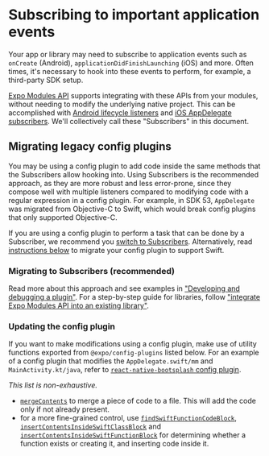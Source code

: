 # Subscribing to important application events

Your app or library may need to subscribe to application events such as `onCreate` (Android), `applicationDidFinishLaunching` (iOS) and more. Often times, it's necessary to hook into these events to perform, for example, a third-party SDK setup.

[Expo Modules API](https://docs.expo.dev/modules/overview/) supports integrating with these APIs from your modules, without needing to modify the underlying native project. This can be accomplished with [Android lifecycle listeners](https://docs.expo.dev/modules/android-lifecycle-listeners/) and [iOS AppDelegate subscribers](https://docs.expo.dev/modules/appdelegate-subscribers/). We'll collectively call these "Subscribers" in this document.

## Migrating legacy config plugins

You may be using a config plugin to add code inside the same methods that the Subscribers allow hooking into. Using Subscribers is the recommended approach, as they are more robust and less error-prone, since they compose well with multiple listeners compared to modifying code with a regular expression in a config plugin. For example, in SDK 53, `AppDelegate` was migrated from Objective-C to Swift, which would break config plugins that only supported Objective-C.

If you are using a config plugin to perform a task that can be done by a Subscriber, we recommend you [switch to Subscribers](#migrating-to-subscribers-recommended). Alternatively, read [instructions below](#updating-the-config-plugin) to migrate your config plugin to support Swift.

### Migrating to Subscribers (recommended)

Read more about this approach and see examples in ["Developing and debugging a plugin"](https://docs.expo.dev/config-plugins/development-and-debugging/#ios-appdelegate). For a step-by-step guide for libraries, follow ["integrate Expo Modules API into an existing library"](https://docs.expo.dev/modules/existing-library/).

[//]: # "TODO vonovak 04/2025: add link to more detailed instructions in https://docs.expo.dev/modules/existing-library/"

### Updating the config plugin

If you want to make modifications using a config plugin, make use of utility functions exported from `@expo/config-plugins` listed below. For an example of a config plugin that modifies the `AppDelegate.swift/mm` and `MainActivity.kt/java`, refer to [`react-native-bootsplash` config plugin](https://github.com/zoontek/react-native-bootsplash/blob/388d6be3d7082f60fdafe4bbfead73c17f00f0a8/src/expo.ts).

_This list is non-exhaustive._

- [`mergeContents`](https://github.com/expo/expo/blob/69b526e3584d33a6897d925bc645da5d2e21dbf3/packages/%40expo/config-plugins/src/utils/generateCode.ts#L35) to merge a piece of code to a file. This will add the code only if not already present.
- for a more fine-grained control, use [`findSwiftFunctionCodeBlock`](https://github.com/expo/expo/blob/ed38cf95cc4d819540f4576c3926bff55cab1d54/packages/%40expo/config-plugins/src/ios/codeMod.ts#L171), [`insertContentsInsideSwiftClassBlock`](https://github.com/expo/expo/blob/ed38cf95cc4d819540f4576c3926bff55cab1d54/packages/%40expo/config-plugins/src/ios/codeMod.ts#L236C17-L236C52) and [`insertContentsInsideSwiftFunctionBlock`](https://github.com/expo/expo/blob/ed38cf95cc4d819540f4576c3926bff55cab1d54/packages/%40expo/config-plugins/src/ios/codeMod.ts#L269) for determining whether a function exists or creating it, and inserting code inside it.
